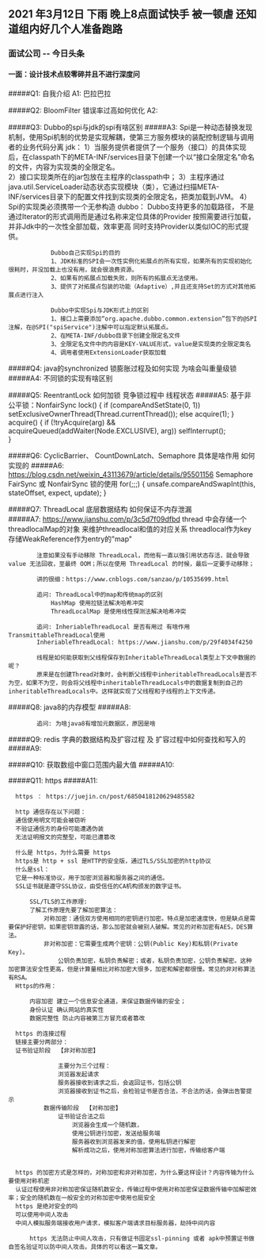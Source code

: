 ## 2021 年3月12日 下雨 晚上8点面试快手 被一顿虐 还知道组内好几个人准备跑路

### 面试公司 -- 今日头条


#### 一面：设计技术点较零碎并且不进行深度问
   
   
   #####Q1: 自我介绍
   A1: 巴拉巴拉
   
   #####Q2: BloomFilter 错误率过高如何优化
   A2: 
         
 
   #####Q3: Dubbo的spi与jdk的spi有啥区别
   #####A3: 
            Spi是一种动态替换发现机制，使用Spi机制的优势是实现解耦，使第三方服务模块的装配控制逻辑与调用者的业务代码分离
            jdk：
                1）当服务提供者提供了一个服务（接口）的具体实现后，在classpath下的META-INF/services目录下创建一个以“接口全限定名”命名的文件，内容为实现类的全限定名。            
                2）接口实现类所在的jar包放在主程序的classpath中；
                3）主程序通过java.util.ServiceLoader动态状态实现模块（类），它通过扫描META-INF/services目录下的配置文件找到实现类的全限定名，把类加载到JVM。
                4）Spi的实现类必须携带一个无参构造
            dubbo：
                Dubbo支持更多的加载路径，
                不是通过Iterator的形式调用而是通过名称来定位具体的Provider
                按照需要进行加载，并非Jdk中的一次性全部加载，效率更高
                同时支持Provider以类似IOC的形式提供。    
                
                Dubbo自己实现Spi的目的
                1、JDK标准的SPI会一次性实例化拓展点的所有实现，如果所有的实现初始化很耗时，并没加载上也没有用，就会很浪费资源。
                2、如果有的拓展点加载失败，则所有的拓展点无法使用。
                3、提供了对拓展点包装的功能（Adaptive）,并且还支持Set的方式对其他拓展点进行注入
                
                Dubbo中实现Spi与JDK形式上的区别
                1、接口上需要添加“org.apache.dubbo.common.extension”包下的@SPI注解，在@SPI("spiService")注解中可以指定默认拓展点。
                2、在META-INF/dubbo目录下创建全限定名文件
                3、全限定名文件中的内容是KEY-VALUE形式，value是实现类的全限定类名
                4、调用者使用ExtensionLoader获取加载
   
   #####Q4: java的synchronized 锁膨胀过程及如何实现 为啥会叫重量级锁
   #####A4: 
            不同锁的实现有啥区别

   #####Q5: ReentrantLock 如何加锁 竞争锁过程中  线程状态
   #####A5:
            基于非公平锁：NonfairSync
            lock() {
             if (compareAndSetState(0, 1))
                setExclusiveOwnerThread(Thread.currentThread());
             else
                acquire(1);
             }   
             acquire() {
                if (!tryAcquire(arg) &&
                    acquireQueued(addWaiter(Node.EXCLUSIVE), arg))
                 selfInterrupt();    
            }

   #####Q6: CyclicBarrier、 CountDownLatch、Semaphore 具体是啥作用 如何实现的
   #####A6: 
            https://blog.csdn.net/weixin_43113679/article/details/95501156
            Semaphore
                FairSync 或 NonfairSync 锁的使用 
                for(;;;) {
                    unsafe.compareAndSwapInt(this, stateOffset, expect, update);
                }
                
   
   #####Q7: ThreadLocal 底层数据结构 如何保证不内存泄漏  
   #####A7: 
            https://www.jianshu.com/p/3c5d7f09dfbd
            thread 中会存储一个threadlocalMap的对象 来维护threadlocal和值的对应关系 threadlocal作为key 存储WeakReference作为entry的"map"
            
            注意如果没有手动移除 ThreadLocal，而他有一直以强引用状态存活，就会导致 value 无法回收，至最终 OOM；所以在使用 ThreadLocal 的时候，最后一定要手动移除；
            
            讲的很细：https://www.cnblogs.com/sanzao/p/10535699.html
            
            追问: ThreadLocal中的map和传统map的区别
                HashMap 使用拉链法解决哈希冲突
                ThreadLocalMap 是使用线性探测法解决哈希冲突
          
            追问: InheriableThreadLocal 是否有用过 有啥作用 TransmittableThreadLocal使用
            InheriableThreadLocal: https://www.jianshu.com/p/29f4034f4250
            
            线程是如何能获取到父线程保存到InheritableThreadLocal类型上下文中数据的呢？
            原来是在创建Thread对象时，会判断父线程中inheritableThreadLocals是否不为空，如果不为空，则会将父线程中inheritableThreadLocals中的数据复制到自己的inheritableThreadLocals中。这样就实现了父线程和子线程的上下文传递。
           
   
   #####Q8: java8的内存模型
   #####A8: 
            
            追问: 为啥java8有增加元数据区，原因是啥
            
   
   #####Q9: redis 字典的数据结构及扩容过程 及 扩容过程中如何查找和写入的
   #####A9: 
            
   
   #####Q10: 获取数组中窗口范围内最大值
   #####A10: 
            
      
   #####Q11: https
   #####A11:

      https ： https://juejin.cn/post/6850418120629485582
      
      http 通信存在以下问题：
      通信使用明文可能会被窃听
      不验证通信方的身份可能遭遇伪装
      无法证明报文的完整型，可能已遭篡改
      
      什么是 https，为什么需要 https
      https是 http + ssl 是HTTP的安全版，通过TLS/SSL加密的http协议
      什么是ssl：
      它是一种标准协议，用于加密浏览器和服务器之间的通信。
      SSL证书就是遵守SSL协议，由受信任的CA机构颁发的数字证书。
      
          SSL/TLS的工作原理:
          了解工作原理先要了解加密算法：
              对称加密：通信双方使用相同的密钥进行加密。特点是加密速度快，但是缺点是需要保护好密钥，如果密钥泄露的话，那么加密就会被别人破解。常见的对称加密有AES，DES算法。
              非对称加密：它需要生成两个密钥：公钥(Public Key)和私钥(Private Key)。
                  公钥负责加密，私钥负责解密；或者，私钥负责加密，公钥负责解密。这种加密算法安全性更高，但是计算量相比对称加密大很多，加密和解密都很慢。常见的非对称算法有RSA。
      Https的作用：
      
          内容加密 建立一个信息安全通道，来保证数据传输的安全；
          身份认证 确认网站的真实性
          数据完整性 防止内容被第三方冒充或者篡改
      
      https 的连接过程
      链接主要分两部分：
      证书验证阶段  【非对称加密】
      
                  主要分为三个过程：
                  浏览器发起请求
                  服务器接收到请求之后，会返回证书，包括公钥
                  浏览器接收到证书之后，会检验证书是否合法，不合法的话，会弹出告警提示
              数据传输阶段  【对称加密】
                  证书验证合法之后
                      浏览器会生成一个随机数，
                      使用公钥进行加密，发送给服务端
                      服务器收到浏览器发来的值，使用私钥进行解密
                      解析成功之后，使用对称加密算法进行加密，传输给客户端
      
      
      https 的加密方式是怎样的，对称加密和非对称加密，为什么要这样设计？内容传输为什么要使用对称机密
      认证过程使用非对称加密保证随机数安全，传输过程中使用对称加密保证数据传输中加解密效率；安全的随机数在一般安全的对称加密中使用也挺安全
      https 是绝对安全的吗
      可以使用中间人攻击
      中间人模拟服务端接收用户请求，模拟客户端请求目标服务器，劫持中间内容
      
          https 无法防止中间人攻击，只有做证书固定ssl-pinning 或者 apk中预置证书做自签名验证可以防中间人攻击。具体的可以看这一篇文章。
      

            
   
   
  
